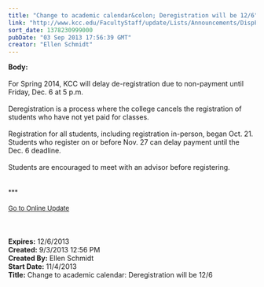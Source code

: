 ```yaml
---
title: "Change to academic calendar&colon; Deregistration will be 12/6"
link: "http://www.kcc.edu/FacultyStaff/update/Lists/Announcements/DispForm.aspx?ID=1224"
sort_date: 1378230999000
pubDate: "03 Sep 2013 17:56:39 GMT"
creator: "Ellen Schmidt"
---
```


<div><b>Body:</b> <div class="ExternalClass3D01BA16A3F24DDDA1C1BBB986E83EA6">
<div> </div>
<div>For Spring 2014, KCC will delay de-registration due to non-payment until Friday, Dec. 6 at 5 p.m.</div>
<div><br />Deregistration is a process where the college cancels the registration of students who have not yet paid for classes.</div>
<div> </div>
<div>Registration for all students, including registration in-person, began Oct. 21. Students who register on or before Nov. 27 can delay payment until the Dec. 6 deadline. </div>
<div><br />Students are encouraged to meet with an advisor before registering.<br /></div>
<div> </div>
<div> </div>
<div>
<div></div>
<div><font size="2"></font></div>
<div><font size="2">***</font></div>
<div><font size="2"></font> </div>
<div><font size="2"></font></div>
<div><font size="2"></font></div>
<div><a href="/FacultyStaff/update/Pages/dailyupdate.aspx"><font size="2">Go to Online Update</font></a></div>
<div> </div>
<div><br /> </div>
<div></div></div></div></div>
<div><b>Expires:</b> 12/6/2013</div>
<div><b>Created:</b> 9/3/2013 12:56 PM</div>
<div><b>Created By:</b> Ellen Schmidt</div>
<div><b>Start Date:</b> 11/4/2013</div>
<div><b>Title:</b> Change to academic calendar: Deregistration will be 12/6</div>
